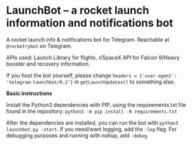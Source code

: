 # LaunchBot – a rocket launch information and notifications bot
A rocket launch info & notifications bot for Telegram. Reachable at `@rocketrybot` on Telegram.

APIs used: Launch Library for flights, r/SpaceX API for Falcon 9/Heavy booster and recovery information.

If you host the bot yourself, please change `headers = {'user-agent': 'telegram-launchbot/0.2'}` in `getLaunchUpdates()` to something else.

**Basic instructions**

Install the Python3 dependencies with PIP, using the requirements.txt file found in the repository: `python3 -m pip install -R requirements.txt `

After the dependencies are installed, you can run the bot with `python3 launchbot.py -start`. If you need/want logging, add the `-log` flag. For debugging purposes and running with nohup, add `-debug`.
